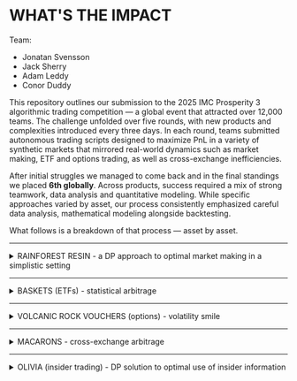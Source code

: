 # WHAT'S THE IMPACT
Team:
- Jonatan Svensson
- Jack Sherry
- Adam Leddy
- Conor Duddy

This repository outlines our submission to the 2025 IMC Prosperity 3 algorithmic trading competition — a global event that attracted over 12,000 teams. The challenge unfolded over five rounds, with new products and complexities introduced every three days. In each round, teams submitted autonomous trading scripts designed to maximize PnL in a variety of synthetic markets that mirrored real-world dynamics such as market making, ETF and options trading, as well as cross-exchange inefficiencies.

After initial struggles we managed to come back and in the final standings we placed **6th globally**. Across products, success required a mix of strong teamwork, data analysis and quantitative modeling. While specific approaches varied by asset, our process consistently emphasized careful data analysis, mathematical modeling alongside backtesting.

What follows is a breakdown of that process — asset by asset.


---

<details>
<summary>RAINFOREST RESIN - a DP approach to optimal market making in a simplistic setting </summary>

blablabla

</details>

---

<details>
<summary>BASKETS (ETFs) - statistical arbitrage </summary>

dont include olivia here

</details>

---

<details>
<summary>VOLCANIC ROCK VOUCHERS (options) - volatility smile</summary>

WHAT'S THE IMPACT

</details>

---

<details>
<summary>MACARONS - cross-exchange arbitrage</summary>

WHAT'S THE IMPACT

</details>

---

<details>
<summary>OLIVIA (insider trading) -  DP solution to optimal use of insider information </summary>

first describe how it was used for croissant and baskets and why not kelp. Then explain whole bound thing.

</details>
